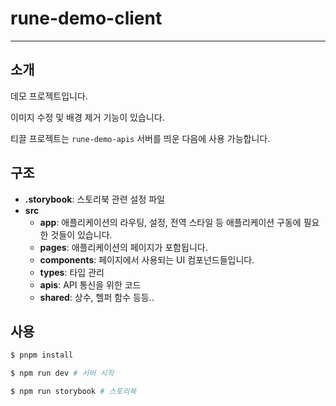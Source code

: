 # rune-demo-client

--- 

## 소개
데모 프로젝트입니다.

이미지 수정 및 배경 제거 기능이 있습니다.

티끌 프로젝트는 `rune-demo-apis` 서버를 띄운 다음에 사용 가능합니다.


## 구조

- **.storybook**: 스토리북 관련 설정 파일
- **src** 
  - **app**: 애플리케이션의 라우팅, 설정, 전역 스타일 등 애플리케이션 구동에 필요한 것들이 있습니다.
  - **pages**: 애플리케이션의 페이지가 포함됩니다.
  - **components**: 페이지에서 사용되는 UI 컴포넌드들입니다. 
  - **types**: 타입 관리
  - **apis**: API 통신을 위한 코드
  - **shared**: 상수, 헬퍼 함수 등등..

## 사용
```bash
$ pnpm install

$ npm run dev # 서버 시작

$ npm run storybook # 스토리북
```